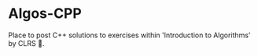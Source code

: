 # Algos-CPP
Place to post C++ solutions to exercises within 'Introduction to Algorithms' by CLRS :thought_balloon:.  
